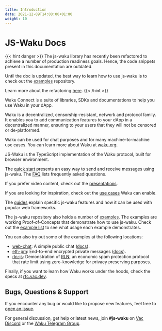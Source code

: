 ```yaml
---
title: Introduction
date: 2021-12-09T14:00:00+01:00
weight: 10
---
```


# JS-Waku Docs

{{< hint danger >}}
The js-waku library has recently been refactored to achieve a number of production readiness goals.
Hence, the code snippets present in this documentation are outdated.

Until the doc is updated, the best way to learn how to use js-waku is to check out the [examples](https://github.com/waku-org/js-waku-examples) repository.

Learn more about the refactoring [here](https://github.com/waku-org/js-waku/issues/802).
{{< /hint >}}

Waku Connect is a suite of libraries, SDKs and documentations to help you use Waku in your dApp.

Waku is a decentralized, censorship-resistant, network and protocol family.
It enables you to add communication features to your dApp in a decentralized manner,
ensuring to your users that they will not be censored or de-platformed.

Waku can be used for chat purposes and for many machine-to-machine use cases.
You can learn more about Waku at [waku.org](https://waku.org).

JS-Waku is the TypeScript implementation of the Waku protocol,
built for browser environment.

The [quick start](/docs/quick_start/) presents an easy way to send and receive messages using js-waku.
The [FAQ](/docs/faq/) lists frequently asked questions.

If you prefer video content, check out the [presentations](/docs/presentations).

If you are looking for inspiration, check out the [use cases](/docs/use_cases) Waku can enable.

The [guides](/docs/guides) explain specific js-waku features
and how it can be used with popular web frameworks.

The js-waku repository also holds a number of [examples](https://github.com/status-im/js-waku/tree/main/examples).
The examples are working Proof-of-Concepts that demonstrate how to use js-waku.
Check out the [example list](/docs/examples/) to see what usage each example demonstrates.

You can also try out some of the examples at the following locations:

- [web-chat](https://examples.waku.org/web-chat): A simple public chat ([docs](/docs/examples/#web-chat-app)).
- [eth-pm](https://examples.waku.org/eth-pm): End-to-end encrypted private messages
  ([docs](/docs/examples/#ethereum-private-message-web-app)).
- [rln-js](https://examples.waku.org/rln-js): Demonstration of [RLN](https://rfc.vac.dev/spec/32/),
  an economic spam protection protocol that rate limit using zero-knowledge for privacy preserving purposes.

Finally, if you want to learn how Waku works under the hoods, check the specs at [rfc.vac.dev](https://rfc.vac.dev/).

## Bugs, Questions & Support

If you encounter any bug or would like to propose new features, feel free to [open an issue](https://github.com/waku-org/js-waku/issues/new/).

For general discussion, get help or latest news,
join **#js-waku** on [Vac Discord](https://discord.gg/j5pGbn7MHZ) or the [Waku Telegram Group](https://t.me/waku_org).
